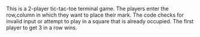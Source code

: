 This is a 2-player tic-tac-toe terminal game. The players enter the row,column in which they want to place their mark. The code checks for invalid input or attempt to play in a square that is already occupied. The first player to get 3 in a row wins.

